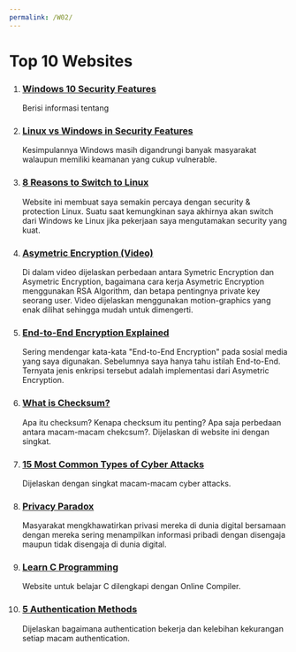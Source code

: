 ```yaml
---
permalink: /W02/
---
```


# Top 10 Websites

1. ### [Windows 10 Security Features](https://www.techrepublic.com/article/7-windows-10-security-features-that-could-help-prevent-cyberattacks-against-your-business/)
    Berisi informasi tentang

2. ### [Linux vs Windows in Security Features](https://medium.com/@NexsolsInc./security-features-linux-vs-windows-d88666de6550)
    Kesimpulannya Windows masih digandrungi banyak masyarakat walaupun memiliki keamanan yang cukup vulnerable.

3. ### [8 Reasons to Switch to Linux](https://www.lifewire.com/reasons-to-switch-to-linux-4583960)
    Website ini membuat saya semakin percaya dengan security & protection Linux. Suatu saat kemungkinan saya akhirnya akan switch dari Windows ke Linux jika pekerjaan saya mengutamakan security yang kuat.

4. ### [Asymetric Encryption (Video)](https://www.youtube.com/watch?v=AQDCe585Lnc&ab_channel=SimplyExplained)
    Di dalam video dijelaskan perbedaan antara Symetric Encryption dan Asymetric Encryption, bagaimana cara kerja Asymetric Encryption menggunakan RSA Algorithm, dan betapa pentingnya private key seorang user. Video dijelaskan menggunakan motion-graphics yang enak dilihat sehingga mudah untuk dimengerti.

5. ### [End-to-End Encryption Explained](https://www.lifewire.com/what-is-end-to-end-encryption-4028873#:~:text=At%20its%20core%2C%20end%2Dto,sender%2C%20and%20by%20the%20recipient.)
    Sering mendengar kata-kata "End-to-End Encryption" pada sosial media yang saya digunakan. Sebelumnya saya hanya tahu istilah End-to-End. Ternyata jenis enkripsi tersebut adalah implementasi dari Asymetric Encryption. 

6. ### [What is Checksum?](https://www.howtogeek.com/363735/what-is-a-checksum-and-why-should-you-care/)
    Apa itu checksum? Kenapa checksum itu penting? Apa saja perbedaan antara macam-macam chekcsum?. Dijelaskan di website ini dengan singkat.

7. ### [15 Most Common Types of Cyber Attacks](https://www.lepide.com/blog/the-15-most-common-types-of-cyber-attacks/)
    Dijelaskan dengan singkat macam-macam cyber attacks.

8. ### [Privacy Paradox](https://alpas.id/privacy-paradox-konsumsi-publik/)
    Masyarakat mengkhawatirkan privasi mereka di dunia digital bersamaan dengan mereka sering menampilkan informasi pribadi dengan disengaja maupun tidak disengaja di dunia digital.

9. ### [Learn C Programming](https://www.programiz.com/c-programming)
    Website untuk belajar C dilengkapi dengan Online Compiler.

10. ### [5 Authentication Methods](https://www.idrnd.ai/5-authentication-methods-that-can-prevent-the-next-breach/)
    Dijelaskan bagaimana authentication bekerja dan kelebihan kekurangan setiap macam authentication.